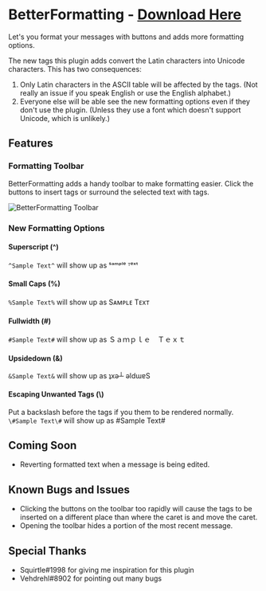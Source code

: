 # BetterFormatting - [Download Here](https://raw.githubusercontent.com/Anxeal/BDEnhancements/master/plugins/BetterFormatting/BetterFormatting.plugin.js)

Let's you format your messages with buttons and adds more formatting options.

The new tags this plugin adds convert the Latin characters into Unicode characters. This has two consequences:
 1. Only Latin characters in the ASCII table will be affected by the tags. (Not really an issue if you speak English or use the English alphabet.)
 2. Everyone else will be able see the new formatting options even if they don't use the plugin. (Unless they use a font which doesn't support Unicode, which is unlikely.)

## Features

### Formatting Toolbar
BetterFormatting adds a handy toolbar to make formatting easier. Click the buttons to insert tags or surround the selected text with tags.

![BetterFormatting Toolbar](https://my.mixtape.moe/tgzkvq.png)

### New Formatting Options

#### Superscript (^)
`^Sample Text^` will show up as ˢᵃᵐᵖˡᵉ ᵀᵉˣᵗ

#### Small Caps (%)
`%Sample Text%` will show up as Sᴀᴍᴘʟᴇ Tᴇxᴛ

#### Fullwidth (#)
`#Sample Text#` will show up as Ｓａｍｐｌｅ　Ｔｅｘｔ

#### Upsidedown (&)
`&Sample Text&` will show up as ʇxǝ┴ ǝldɯɐS

#### Escaping Unwanted Tags (\\)
Put a backslash before the tags if you them to be rendered normally.
`\#Sample Text\#` will show up as \#Sample Text\#

## Coming Soon
- Reverting formatted text when a message is being edited.

## Known Bugs and Issues
 - Clicking the buttons on the toolbar too rapidly will cause the tags to be inserted on a different place than where the caret is and move the caret.
 - Opening the toolbar hides a portion of the most recent message.


## Special Thanks
 - Squirtle#1998 for giving me inspiration for this plugin
 - Vehdrehl#8902 for pointing out many bugs